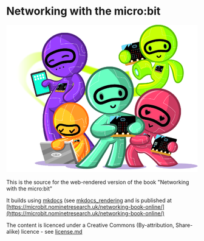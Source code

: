 Networking with the micro:bit
=============================

![Cover image](introduction/cover.png)

This is the source for the web-rendered version of the book "Networking with the micro:bit"

It builds using [mkdocs](https://www.mkdocs.org/) (see [mkdocs_rendering](mkdocs_rendering) and is published at [https://microbit.nominetresearch.uk/networking-book-online/](https://microbit.nominetresearch.uk/networking-book-online/)

The content is licenced under a Creative Commons (By-attribution, Share-alike) licence - see [license.md](License.txt)

